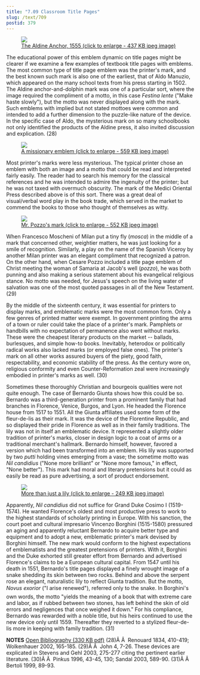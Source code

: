 ```yaml
---
title: "7.09 Classroom Title Pages"
slug: /text/709
postid: 379
---
```

<p style="text-align: center;"></p>


<figure class="mkdn-figure">
    <a href="/images_full//7.00_Chapter_Seven/HFS_016.01.jpg" class="mkdn-image-link">
    <img class="mkdn-image" src="/images_full//7.00_Chapter_Seven/HFS_016.01.jpg" />
    <figcaption class="mkdn-figcaption">The Aldine Anchor, 1555 (click to enlarge - 437 KB jpeg image)</figcaption>
    </a>
</figure>

The educational power of this emblem dynamic on title pages might be clearer if we examine a few examples of textbook title pages with emblems. The most common type of title page emblem was the printer's mark, and the best known such mark is also one of the earliest, that of Aldo Manuzio, which appeared on the many school texts from his press starting in 1502. The Aldine anchor-and-dolphin mark was one of a particular sort, where the image required the compliment of a motto, in this case <em>Festina lente</em> ("Make haste slowly"), but the motto was never displayed along with the mark. Such emblems with implied but not stated mottoes were common and intended to add a further dimension to the puzzle-like nature of the device. In the specific case of Aldo, the mysterious mark on so many schoolbooks not only identified the products of the Aldine press, it also invited discussion and explication. (28)
<p style="text-align: center;"></p>


<figure class="mkdn-figure">
    <a href="/images_full/7.00_Chapter_Seven/Wing-ZP-535.M4677,-Alphabetum-arabicum,-title-page.jpg" class="mkdn-image-link">
    <img class="mkdn-image" src="/images_full/7.00_Chapter_Seven/Wing-ZP-535.M4677,-Alphabetum-arabicum,-title-page.jpg" />
    <figcaption class="mkdn-figcaption">A missionary emblem (click to enlarge - 559 KB jpeg image)</figcaption>
    </a>
</figure>

Most printer's marks were less mysterious. The typical printer chose an emblem with both an image and a motto that could be read and interpreted fairly easily. The reader had to search his memory for the classical references and he was intended to admire the ingenuity of the printer; but he was not taxed with overmuch obscurity. The mark of the Medici Oriental Press described above is of this sort. There was a great deal of visual/verbal word play in the book trade, which served in the market to commend the books to those who thought of themselves as witty.
<p style="text-align: center;"></p>


<figure class="mkdn-figure">
    <a href="/images_full//7.00_Chapter_Seven/HFS_031.01.jpg" class="mkdn-image-link">
    <img class="mkdn-image" src="/images_full//7.00_Chapter_Seven/HFS_031.01.jpg" />
    <figcaption class="mkdn-figcaption">Mr. Pozzo's mark (click to enlarge - 552 KB jpeg image)</figcaption>
    </a>
</figure>

When Francesco Moscheni of Milan put a tiny fly (<em>mosca</em>) in the middle of a mark that concerned other, weightier matters, he was just looking for a smile of recognition. Similarly, a play on the name of the Spanish Viceroy by another Milan printer was an elegant compliment that recognized a patron. On the other hand, when Cesare Pozzo included a title page emblem of Christ meeting the woman of Samaria at Jacob's well (<em>pozzo</em>), he was both punning and also making a serious statement about his evangelical religious stance. No motto was needed, for Jesus's speech on the living water of salvation was one of the most quoted passages in all of the New Testament. (29)

By the middle of the sixteenth century, it was essential for printers to display marks, and emblematic marks were the most common form. Only a few genres of printed matter were exempt. In government printing the arms of a town or ruler could take the place of a printer's mark. Pamphlets or handbills with no expectation of permanence also went without marks. These were the cheapest literary products on the market -- ballads, burlesques, and simple how-to books. Inevitably, heterodox or politically radical works also lacked marks (or employed false ones). The printer's mark on all other works assured buyers of the piety, good faith, respectability, and economic stability of the press. As the century wore on, religious conformity and even Counter-Reformation zeal were increasingly embodied in printer's marks as well. (30)

Sometimes these thoroughly Christian and bourgeois qualities were not quite enough. The case of Bernardo Giunta shows how this could be so. Bernardo was a third-generation printer from a prominent family that had branches in Florence, Venice, Burgos, and Lyon. He headed the Florence house from 1517 to 1551. All the Giunta affiliates used some form of the fleur-de-lis as their mark. It was the device of the Florentine Republic, and so displayed their pride in Florence as well as in their family traditions. The lily was not in itself an emblematic device. It represented a slightly older tradition of printer's marks, closer in design logic to a coat of arms or a traditional merchant's hallmark. Bernardo himself, however, favored a version which had been transformed into an emblem. His lily was supported by two <em>putti</em> holding vines emerging from a vase; the sometime motto was <em>Nil candidius</em> ("None more brilliant" or "None more famous," in effect, "None better"). This mark had moral and literary pretensions but it could as easily be read as pure advertising, a sort of product endorsement.
<p style="text-align: center;"></p>


<figure class="mkdn-figure">
    <a href="/images_full//7.00_Chapter_Seven/HFS_030.01.jpg" class="mkdn-image-link">
    <img class="mkdn-image" src="/images_full//7.00_Chapter_Seven/HFS_030.01.jpg" />
    <figcaption class="mkdn-figcaption">More than just a lily (click to enlarge - 249 KB jpeg image)</figcaption>
    </a>
</figure>

Apparently, <em>Nil candidius</em> did not suffice for Grand Duke Cosimo I (1519-1574). He wanted Florence's oldest and most productive press to work to the highest standards of scholarly printing in Europe. With his sanction, the court poet and cultural impresario Vincenzo Borghini (1515-1580) pressured an aging and apparently reluctant Bernardo to acquire better type and equipment and to adopt a new, emblematic printer's mark devised by Borghini himself. The new mark would conform to the highest expectations of emblematists and the greatest pretensions of printers. With it, Borghini and the Duke exhorted still greater effort from Bernardo and advertised Florence's claims to be a European cultural capital. From 1547 until his death in 1551, Bernardo's title pages displayed a finely wrought image of a snake shedding its skin between two rocks. Behind and above the serpent rose an elegant, naturalistic lily to reflect Giunta tradition. But the motto, <em>Novus exorior</em> ("I arise renewed"), referred only to the snake. In Borghini's own words, the motto "yields the meaning of a book that with extreme care and labor, as if rubbed between two stones, has left behind the skin of old errors and negligences that once weighed it down." For his compliance, Bernardo was rewarded with a noble title, but his heirs continued to use the new device only until 1559. Thereafter they reverted to a stylized fleur-de-lis more in keeping with family tradition. (31)

<strong>NOTES</strong>
<a href="http://www.humanismforsale.org/bibliography.pdf" target="new">Open Bibliography (330 KB pdf)</a>
(28)Â Â  Renouard 1834, 410-419; Wolkenhauer 2002, 165-185.
(29)Â Â  John 4, 7-26. These devices are explicated in Stevens and Gehl 2003, 275-277 citing the pertinent earlier literature.
(30)Â Â  Pinkus 1996, 43-45, 130; Sandal 2003, 589-90.
(31)Â Â  Bertoli 1999, 89-93.
